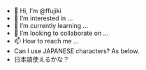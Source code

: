 - 👋 Hi, I’m @ffujiki
- 👀 I’m interested in ...
- 🌱 I’m currently learning ...
- 💞️ I’m looking to collaborate on ...
- 📫 How to reach me ...
- Can I use JAPANESE characters? As below.
- 日本語使えるかな？

<!---
ffujiki/ffujiki is a ✨ special ✨ repository because its `README.md` (this file) appears on your GitHub profile.
You can click the Preview link to take a look at your changes.
--->
